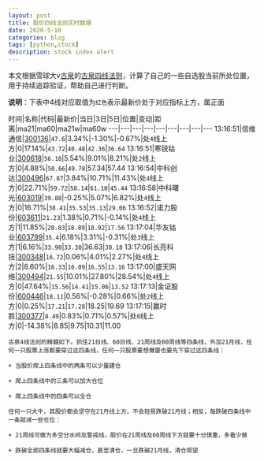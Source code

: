 ```yaml
---
layout: post
title: 股价四线法则实时数据
date: 2020-5-10
categories: blog
tags: [python,stock]
description: stock index alert
---
```



本文根据雪球大v[古泉](https://xueqiu.com/u/7148646888)的[古泉四线法则](https://xueqiu.com/7148646888/130498192)，计算了自己的一些自选股当前所处位置，用于持续追踪验证，帮助自己进行判断。

**说明**：下表中4线对应取值为`红色`表示最新价处于对应指标上方，属正面

时间|名称|代码|最新价|当日|3日|5日|位置|变动|距离|ma21|ma60|ma21w|ma60w
---|---|---|---|---|---|---|---|---
13:16:51|信维通信|[300136](https://xueqiu.com/S/SZ300136)|`47.6`|3.34%|-1.30%|-0.67%|处`4`线上方|0|17.14%|`43.72`|`40.48`|`42.36`|`36.64`
13:16:51|寒锐钴业|[300618](https://xueqiu.com/S/SZ300618)|`56.18`|5.54%|9.01%|8.21%|处`2`线上方|0|4.88%|`50.66`|`49.78`|57.34|57.44
13:16:54|中科创达|[300496](https://xueqiu.com/S/SZ300496)|`67.87`|3.84%|10.71%|11.43%|处`4`线上方|0|22.71%|`59.72`|`58.14`|`61.10`|`45.44`
13:16:58|中科曙光|[603019](https://xueqiu.com/S/SH603019)|`39.88`|-0.25%|5.07%|6.82%|处`4`线上方|0|16.71%|`38.41`|`35.53`|`35.13`|`29.06`
13:16:52|诺力股份|[603611](https://xueqiu.com/S/SH603611)|`21.23`|1.38%|0.71%|-0.14%|处`4`线上方|1|11.85%|`20.83`|`18.89`|`18.92`|`17.56`
13:17:04|华友钴业|[603799](https://xueqiu.com/S/SH603799)|`35.4`|6.18%|3.31%|-0.31%|处`3`线上方|1|6.16%|`33.90`|`33.30`|36.63|`30.18`
13:17:06|长亮科技|[300348](https://xueqiu.com/S/SZ300348)|`16.72`|0.06%|4.01%|2.27%|处`4`线上方|2|8.60%|`16.33`|`16.09`|`16.55`|`13.16`
13:17:00|盛天网络|[300494](https://xueqiu.com/S/SZ300494)|`21.55`|10.01%|27.80%|28.54%|处`4`线上方|0|47.64%|`15.56`|`14.41`|`15.06`|`13.52`
13:17:13|金证股份|[600446](https://xueqiu.com/S/SH600446)|`18.11`|0.56%|-0.28%|0.66%|处`2`线上方|0|0.25%|`17.21`|`17.28`|18.25|19.69
13:17:15|赢时胜|[300377](https://xueqiu.com/S/SZ300377)|`8.49`|0.83%|0.71%|0.57%|处`0`线上方|0|-14.38%|8.85|9.75|10.31|11.00

```
古泉4线法则的精髓如下。抓住21日线、60日线、21周线及60周线等四条线，外加21月线，任何一只股票上涨都要穿过这四条线，任何一只股票要想爆雷也要先下穿过这四条线：

+ 当股价爬上四条线中的两条可以少量建仓

+ 爬上四条线中的三条可以加大仓位

+ 爬上四条线中的四条可以全仓

任何一只大牛，其股价都会坚守在21月线上方，不会轻易跌破21月线；相反，每跌破四条线中一条就减一些仓位：

+ 21周线可做为多空分水岭及警戒线，股价在21周线及60周线下方就要十分慎重，多看少做

+ 跌破全部四条线就要大幅减仓，甚至清仓，一旦跌破21月线，清仓观望
```